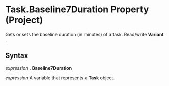 
# Task.Baseline7Duration Property (Project)

Gets or sets the baseline duration (in minutes) of a task. Read/write  **Variant** .


## Syntax

 _expression_ . **Baseline7Duration**

 _expression_ A variable that represents a **Task** object.

